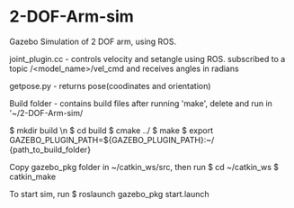 # 2-DOF-Arm-sim
Gazebo Simulation of 2 DOF arm, using ROS.

joint_plugin.cc - controls velocity and setangle using ROS. subscribed to a topic /<model_name>/vel_cmd and receives angles in radians

getpose.py - returns pose(coodinates and orientation)

Build folder - contains build files after running 'make', delete and run in 
'~/2-DOF-Arm-sim/

$ mkdir build \n
$ cd build
$ cmake ../
$ make
$ export GAZEBO_PLUGIN_PATH=${GAZEBO_PLUGIN_PATH}:~/ {path_to_build_folder}

Copy gazebo_pkg folder in ~/catkin_ws/src, then run
$ cd ~/catkin_ws
$ catkin_make

To start sim, run
$ roslaunch gazebo_pkg start.launch
